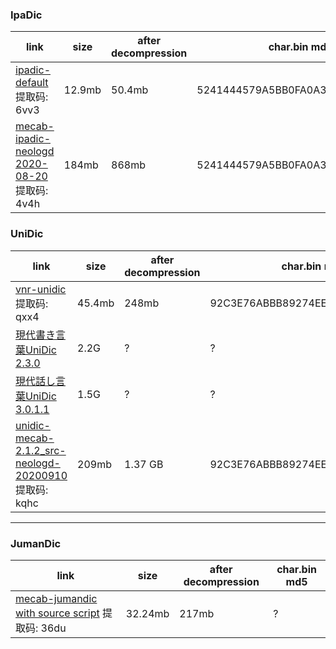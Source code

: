 ### IpaDic

| link | size | after decompression | char.bin md5 |
| ---- | ---- | ------------------- | ------------ |
| [ipadic-default](https://pan.baidu.com/s/1n0LGyOXobMJSE-40WvZ7gA) 提取码: 6vv3 | 12.9mb | 50.4mb | 5241444579A5BB0FA0A33F00F24A29BC |
| [mecab-ipadic-neologd 2020-08-20](https://pan.baidu.com/s/1ZAOkQzxWzNRY8El-rudHDw) 提取码: 4v4h | 184mb | 868mb | 5241444579A5BB0FA0A33F00F24A29BC |

### UniDic

| link | size | after decompression | char.bin md5 |
| ---- | ---- | ------------------- | ------------ |
| [vnr-unidic](https://pan.baidu.com/s/16z-IZLhp2hSv6YB6YPMD4A) 提取码: qxx4 | 45.4mb | 248mb | 92C3E76ABBB89274EE95A9B8698E691E |
| [現代書き言葉UniDic 2.3.0](https://unidic.ninjal.ac.jp/unidic_archive/cwj/2.3.0/unidic-cwj-2.3.0.zip) | 2.2G | ? | ? |
| [現代話し言葉UniDic 3.0.1.1](https://unidic.ninjal.ac.jp/unidic_archive/csj/3.0.1.1/unidic-csj-3.0.1.1.zip) | 1.5G | ? | ? |
| [unidic-mecab-2.1.2_src-neologd-20200910](https://pan.baidu.com/s/1EXsQnWEiST6VbHohyvLLKQ) 提取码: kqhc | 209mb | 1.37 GB | 92C3E76ABBB89274EE95A9B8698E691E |
---

### JumanDic

| link | size | after decompression | char.bin md5 |
| ---- | ---- | ------------------- | ------------ |
| [mecab-jumandic with source script](https://pan.baidu.com/s/1dEO3u8n04boineo_oyLwhg) 提取码: 36du | 32.24mb | 217mb | ? |
